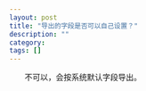 ```yaml
---
layout: post
title: "导出的字段是否可以自己设置？"
description: ""
category: 
tags: []
---
```

&#160; &#160; &#160; &#160;不可以，会按系统默认字段导出。
